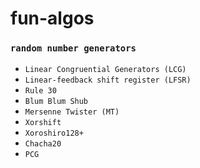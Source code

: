 # fun-algos

### `random number generators`
- `Linear Congruential Generators (LCG)`
- `Linear-feedback shift register (LFSR)`
- `Rule 30`
- `Blum Blum Shub`
- `Mersenne Twister (MT)`
- `Xorshift`
- `Xoroshiro128+`
- `Chacha20`
- `PCG`